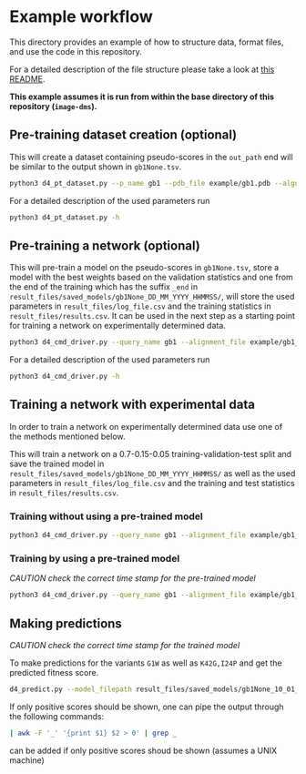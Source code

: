 # Example workflow

This directory provides an example of how to structure data, format files, and use the code in this repository.

For a detailed description of the file structure please take a look at [this README](https://github.com/ugSUBMARINE/image-dms/blob/8dbec0f0785f123129922a77f465c7abfd904c17/README.md?plain=1#L17C1-L17C1).

**This example assumes it is run from within the base directory of this repository (`image-dms`).**

## Pre-training dataset creation (optional)
This will create a dataset containing pseudo-scores in the `out_path` end will be similar to the output shown in  `gb1None.tsv`.

```sh
python3 d4_pt_dataset.py --p_name gb1 --pdb_file example/gb1.pdb --algn_path example/gb1_1000_experimental.clustal --p_data --out_path example/ --p_firstind 0 --p_seq MQYKLILNGKTLKGETTTEAVDAATAEKVFKQYANDNGVDGEWTYDDATKTFTVTE --name_var variant --name_nmut num_mutations --name_score score
```

For a detailed description of the used parameters run 
```sh
python3 d4_pt_dataset.py -h
```

## Pre-training a network (optional)
This will pre-train a model on the pseudo-scores in `gb1None.tsv`, store a model with the best weights based on the validation statistics and one from the end of the training which has the suffix `_end` in `result_files/saved_models/gb1None_DD_MM_YYYY_HHMMSS/`, will store the used parameters in `result_files/log_file.csv` and the training statistics in `result_files/results.csv`.
It can be used in the next step as a starting point for training a network on experimentally determined data.

```sh
python3 d4_cmd_driver.py --query_name gb1 --alignment_file example/gb1_1000_experimental.clustal --tsv_filepath example/gb1None.tsv --pdb_filepath example/gb1.pdb --number_mutations num_mutations --variants variant --score score --wt_seq MQYKLILNGKTLKGETTTEAVDAATAEKVFKQYANDNGVDGEWTYDDATKTFTVTE --first_ind 0 --training_epochs 100 --split0 0.7 --split1 0.15 --split2 0.05 --save_model
```

For a detailed description of the used parameters run 
```sh
python3 d4_cmd_driver.py -h
```

## Training a network with experimental data
In order to train a network on experimentally determined data use one of the methods mentioned below. 

This will train a network on a 0.7-0.15-0.05 training-validation-test split and save the trained model in `result_files/saved_models/gb1None_DD_MM_YYYY_HHMMSS/` as well as the used parameters in `result_files/log_file.csv` and the training and test statistics in `result_files/results.csv`.

### Training without using a pre-trained model
```sh
python3 d4_cmd_driver.py --query_name gb1 --alignment_file example/gb1_1000_experimental.clustal --tsv_filepath example/gb1None.tsv --pdb_filepath example/gb1.pdb --number_mutations num_mutations --variants variant --score score --wt_seq MQYKLILNGKTLKGETTTEAVDAATAEKVFKQYANDNGVDGEWTYDDATKTFTVTE --first_ind 0 --training_epochs 100 --split0 0.7 --split1 0.15 --split2 0.05 --save_model
```

### Training by using a pre-trained model
*CAUTION check the correct time stamp for the pre-trained model*
```sh
python3 d4_cmd_driver.py --query_name gb1 --alignment_file example/gb1_1000_experimental.clustal --tsv_filepath example/gb1None.tsv --pdb_filepath example/gb1.pdb --number_mutations num_mutations --variants variant --score score --wt_seq MQYKLILNGKTLKGETTTEAVDAATAEKVFKQYANDNGVDGEWTYDDATKTFTVTE --first_ind 0 --training_epochs 100 --split0 0.7 --split1 0.15 --split2 0.05 --save_model --transfer_conv_weights result_files/saved_models/gb1None_DD_MM_YYYY_HHMMSS/ --train_conv_layers
```

## Making predictions
*CAUTION check the correct time stamp for the trained model*

To make predictions for the variants `G1W` as well as `K42G,I24P` and get the predicted fitness score.

```sh
d4_predict.py --model_filepath result_files/saved_models/gb1None_10_01_2024_110517_end/ --protein_pdb example/gb1.pdb --alignment_file example/gb1_1000_experimental.clustal --query_name gb1 --variant_s G1W_K42G,I24P --wt_seq MQYKLILNGKTLKGETTTEAVDAATAEKVFKQYANDNGVDGEWTYDDATKTFTVTE --first_ind 0
```

If only positive scores should be shown, one can pipe the output through the following commands:

```bash
| awk -F '_' '{print $1} $2 > 0' | grep _
```
 can be added if only positive scores shoud be shown (assumes a UNIX machine)
